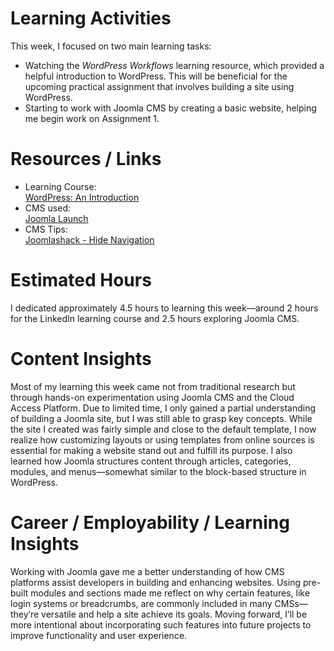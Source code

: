 
# Learning Activities
This week, I focused on two main learning tasks:  
- Watching the *WordPress Workflows* learning resource, which provided a helpful introduction to WordPress. This will be beneficial for the upcoming practical assignment that involves building a site using WordPress.  
- Starting to work with Joomla CMS by creating a basic website, helping me begin work on Assignment 1.  

# Resources / Links  
- Learning Course:  
[WordPress: An Introduction](https://www.linkedin.com/learning/wordpress-5-essential-training/wordpress-an-introduction?autoplay=true&u=2223545)  
- CMS used:  
[Joomla Launch](https://launch.joomla.org/)  
- CMS Tips:  
[Joomlashack - Hide Navigation](https://www.joomlashack.com/blog/joomla/hide-navigation/)  

# Estimated Hours  
I dedicated approximately 4.5 hours to learning this week—around 2 hours for the LinkedIn learning course and 2.5 hours exploring Joomla CMS.  

# Content Insights
Most of my learning this week came not from traditional research but through hands-on experimentation using Joomla CMS and the Cloud Access Platform. Due to limited time, I only gained a partial understanding of building a Joomla site, but I was still able to grasp key concepts. While the site I created was fairly simple and close to the default template, I now realize how customizing layouts or using templates from online sources is essential for making a website stand out and fulfill its purpose. I also learned how Joomla structures content through articles, categories, modules, and menus—somewhat similar to the block-based structure in WordPress.  

# Career / Employability / Learning Insights  
Working with Joomla gave me a better understanding of how CMS platforms assist developers in building and enhancing websites. Using pre-built modules and sections made me reflect on why certain features, like login systems or breadcrumbs, are commonly included in many CMSs—they’re versatile and help a site achieve its goals. Moving forward, I’ll be more intentional about incorporating such features into future projects to improve functionality and user experience.
